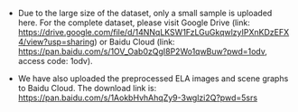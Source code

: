 * Due to the large size of the dataset, only a small sample is uploaded here. For the complete dataset, please visit Google Drive (link: https://drive.google.com/file/d/14NNqLKSW1FzLGuGkqwlzyIPXnKDzEFX4/view?usp=sharing) or Baidu Cloud (link: https://pan.baidu.com/s/1OV_Oab0zQgI8P2Wo1qwBuw?pwd=1odv, access code: 1odv). 

* We have also uploaded the preprocessed ELA images and scene graphs to Baidu Cloud. The download link is: https://pan.baidu.com/s/1AokbHvhAhqZy9-3wglzi2Q?pwd=5srs 
